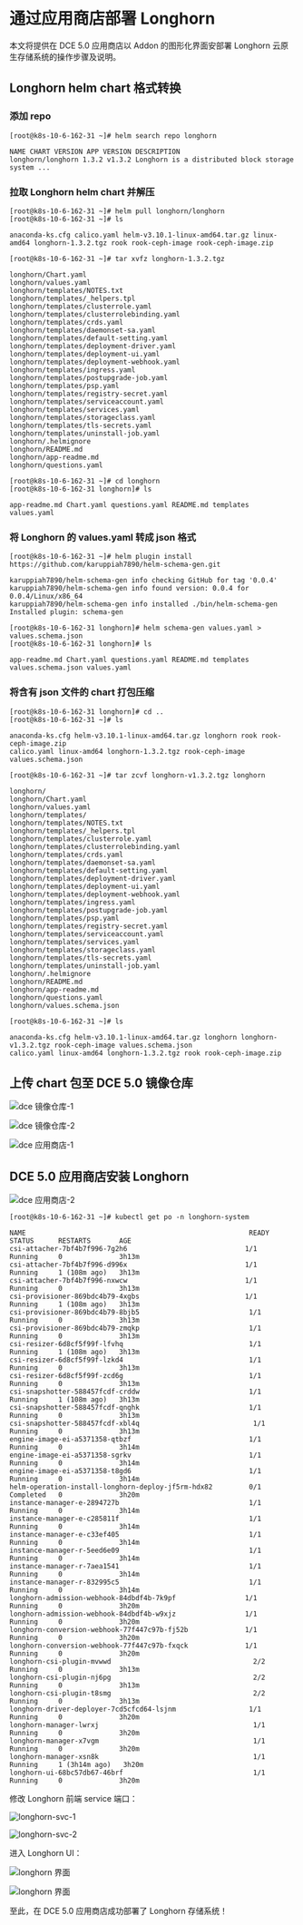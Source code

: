 # 通过应用商店部署 Longhorn

本文将提供在 DCE 5.0 应用商店以 Addon 的图形化界面安部署 Longhorn 云原生存储系统的操作步骤及说明。

## Longhorn helm chart 格式转换

### 添加 repo

```console
[root@k8s-10-6-162-31 ~]# helm search repo longhorn

NAME CHART VERSION APP VERSION DESCRIPTION
longhorn/longhorn 1.3.2 v1.3.2 Longhorn is a distributed block storage system ...
```

### 拉取 Longhorn helm chart 并解压

```console
[root@k8s-10-6-162-31 ~]# helm pull longhorn/longhorn
[root@k8s-10-6-162-31 ~]# ls

anaconda-ks.cfg calico.yaml helm-v3.10.1-linux-amd64.tar.gz linux-amd64 longhorn-1.3.2.tgz rook rook-ceph-image rook-ceph-image.zip

[root@k8s-10-6-162-31 ~]# tar xvfz longhorn-1.3.2.tgz

longhorn/Chart.yaml
longhorn/values.yaml
longhorn/templates/NOTES.txt
longhorn/templates/_helpers.tpl
longhorn/templates/clusterrole.yaml
longhorn/templates/clusterrolebinding.yaml
longhorn/templates/crds.yaml
longhorn/templates/daemonset-sa.yaml
longhorn/templates/default-setting.yaml
longhorn/templates/deployment-driver.yaml
longhorn/templates/deployment-ui.yaml
longhorn/templates/deployment-webhook.yaml
longhorn/templates/ingress.yaml
longhorn/templates/postupgrade-job.yaml
longhorn/templates/psp.yaml
longhorn/templates/registry-secret.yaml
longhorn/templates/serviceaccount.yaml
longhorn/templates/services.yaml
longhorn/templates/storageclass.yaml
longhorn/templates/tls-secrets.yaml
longhorn/templates/uninstall-job.yaml
longhorn/.helmignore
longhorn/README.md
longhorn/app-readme.md
longhorn/questions.yaml

[root@k8s-10-6-162-31 ~]# cd longhorn
[root@k8s-10-6-162-31 longhorn]# ls

app-readme.md Chart.yaml questions.yaml README.md templates values.yaml
```

### 将 Longhorn 的 values.yaml 转成 json 格式

```console
[root@k8s-10-6-162-31 ~]# helm plugin install https://github.com/karuppiah7890/helm-schema-gen.git

karuppiah7890/helm-schema-gen info checking GitHub for tag '0.0.4'
karuppiah7890/helm-schema-gen info found version: 0.0.4 for 0.0.4/Linux/x86_64
karuppiah7890/helm-schema-gen info installed ./bin/helm-schema-gen
Installed plugin: schema-gen

[root@k8s-10-6-162-31 longhorn]# helm schema-gen values.yaml > values.schema.json
[root@k8s-10-6-162-31 longhorn]# ls

app-readme.md Chart.yaml questions.yaml README.md templates values.schema.json values.yaml
```

### 将含有 json 文件的 chart 打包压缩

```console
[root@k8s-10-6-162-31 longhorn]# cd ..
[root@k8s-10-6-162-31 ~]# ls

anaconda-ks.cfg helm-v3.10.1-linux-amd64.tar.gz longhorn rook rook-ceph-image.zip
calico.yaml linux-amd64 longhorn-1.3.2.tgz rook-ceph-image values.schema.json

[root@k8s-10-6-162-31 ~]# tar zcvf longhorn-v1.3.2.tgz longhorn

longhorn/
longhorn/Chart.yaml
longhorn/values.yaml
longhorn/templates/
longhorn/templates/NOTES.txt
longhorn/templates/_helpers.tpl
longhorn/templates/clusterrole.yaml
longhorn/templates/clusterrolebinding.yaml
longhorn/templates/crds.yaml
longhorn/templates/daemonset-sa.yaml
longhorn/templates/default-setting.yaml
longhorn/templates/deployment-driver.yaml
longhorn/templates/deployment-ui.yaml
longhorn/templates/deployment-webhook.yaml
longhorn/templates/ingress.yaml
longhorn/templates/postupgrade-job.yaml
longhorn/templates/psp.yaml
longhorn/templates/registry-secret.yaml
longhorn/templates/serviceaccount.yaml
longhorn/templates/services.yaml
longhorn/templates/storageclass.yaml
longhorn/templates/tls-secrets.yaml
longhorn/templates/uninstall-job.yaml
longhorn/.helmignore
longhorn/README.md
longhorn/app-readme.md
longhorn/questions.yaml
longhorn/values.schema.json

[root@k8s-10-6-162-31 ~]# ls

anaconda-ks.cfg helm-v3.10.1-linux-amd64.tar.gz longhorn longhorn-v1.3.2.tgz rook-ceph-image values.schema.json
calico.yaml linux-amd64 longhorn-1.3.2.tgz rook rook-ceph-image.zip
```

## 上传 chart 包至 DCE 5.0 镜像仓库

![dce 镜像仓库-1](https://docs.daocloud.io/daocloud-docs-images/docs/storage/images/registry-1.png)

![dce 镜像仓库-2](https://docs.daocloud.io/daocloud-docs-images/docs/storage/images/registry-2.png)

![dce 应用商店-1](https://docs.daocloud.io/daocloud-docs-images/docs/storage/images/cluster-1.png)

## DCE 5.0 应用商店安装 Longhorn

![dce 应用商店-2](https://docs.daocloud.io/daocloud-docs-images/docs/storage/images/cluster-2.png)

```console
[root@k8s-10-6-162-31 ~]# kubectl get po -n longhorn-system

NAME                                                       READY   STATUS      RESTARTS       AGE
csi-attacher-7bf4b7f996-7g2h6                             1/1     Running     0              3h13m
csi-attacher-7bf4b7f996-d996x                             1/1     Running     1 (108m ago)   3h13m
csi-attacher-7bf4b7f996-nxwcw                             1/1     Running     0              3h13m
csi-provisioner-869bdc4b79-4xgbs                          1/1     Running     1 (108m ago)   3h13m
csi-provisioner-869bdc4b79-8bjb5                           1/1     Running     0              3h13m
csi-provisioner-869bdc4b79-zmqkp                           1/1     Running     0              3h13m
csi-resizer-6d8cf5f99f-lfvhq                               1/1     Running     1 (108m ago)   3h13m
csi-resizer-6d8cf5f99f-lzkd4                               1/1     Running     0              3h13m
csi-resizer-6d8cf5f99f-zcd6g                               1/1     Running     0              3h13m
csi-snapshotter-588457fcdf-crddw                           1/1     Running     1 (108m ago)   3h13m
csi-snapshotter-588457fcdf-qnghk                           1/1     Running     0              3h13m
csi-snapshotter-588457fcdf-xbl4q                            1/1     Running     0              3h13m
engine-image-ei-a5371358-qtbzf                             1/1     Running     0              3h14m
engine-image-ei-a5371358-sgrkv                             1/1     Running     0              3h14m
engine-image-ei-a5371358-t8gd6                             1/1     Running     0              3h14m
helm-operation-install-longhorn-deploy-jf5rm-hdx82         0/1     Completed   0              3h20m
instance-manager-e-2894727b                                1/1     Running     0              3h14m
instance-manager-e-c285811f                                1/1     Running     0              3h14m
instance-manager-e-c33ef405                                1/1     Running     0              3h14m
instance-manager-r-5eed6e09                                1/1     Running     0              3h14m
instance-manager-r-7aea1541                                1/1     Running     0              3h14m
instance-manager-r-832995c5                                1/1     Running     0              3h14m
longhorn-admission-webhook-84dbdf4b-7k9pf                 1/1     Running     0              3h20m
longhorn-admission-webhook-84dbdf4b-w9xjz                 1/1     Running     0              3h20m
longhorn-conversion-webhook-77f447c97b-fj52b              1/1     Running     0              3h20m
longhorn-conversion-webhook-77f447c97b-fxqck              1/1     Running     0              3h20m
longhorn-csi-plugin-mvwwd                                   2/2     Running     0              3h13m
longhorn-csi-plugin-nj6pg                                   2/2     Running     0              3h13m
longhorn-csi-plugin-t8smg                                   2/2     Running     0              3h13m
longhorn-driver-deployer-7cd5cfcd64-lsjnm                  1/1     Running     0              3h20m
longhorn-manager-lwrxj                                      1/1     Running     0              3h20m
longhorn-manager-x7vgm                                      1/1     Running     0              3h20m
longhorn-manager-xsn8k                                      1/1     Running     1 (3h14m ago)   3h20m
longhorn-ui-68bc57db67-46brf                                1/1     Running     0              3h20m
```

修改 Longhorn 前端 service 端口：

![longhorn-svc-1](https://docs.daocloud.io/daocloud-docs-images/docs/storage/images/longhorn-svc-1.png)

![longhorn-svc-2](https://docs.daocloud.io/daocloud-docs-images/docs/storage/images/longhorn-svc-2.png)

进入 Longhorn UI：

![longhorn 界面](https://docs.daocloud.io/daocloud-docs-images/docs/storage/images/longhorn-1.png)

![longhorn 界面](https://docs.daocloud.io/daocloud-docs-images/docs/storage/images/longhorn-2.png)

至此，在 DCE 5.0 应用商店成功部署了 Longhorn 存储系统！
